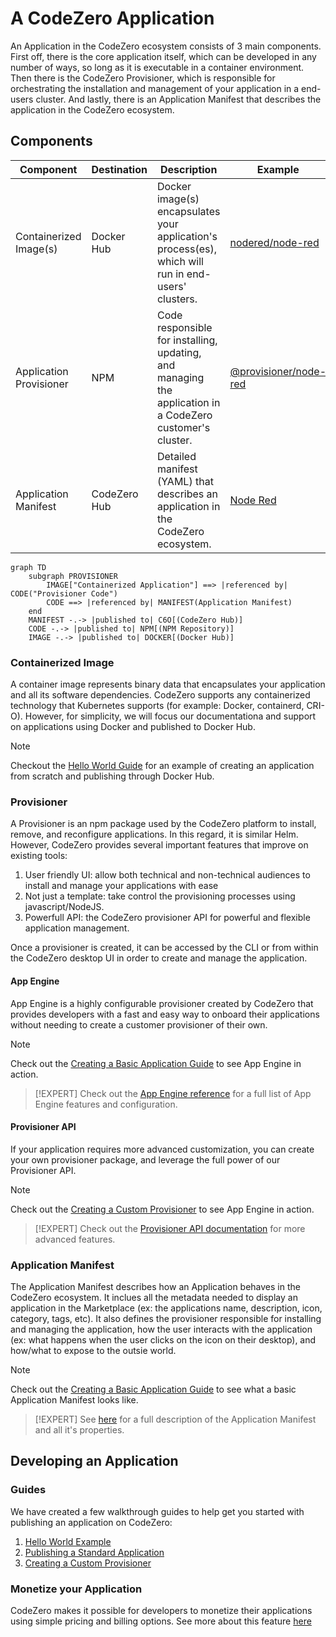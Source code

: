# A CodeZero Application

An Application in the CodeZero ecosystem consists of 3 main components.  First off, there is the core application itself, which can be developed in any number of ways, so long as it is executable in a container environment.  Then there is the CodeZero Provisioner, which is responsible for orchestrating the installation and management of your application in a end-users cluster.  And lastly, there is an Application Manifest that describes the application in the CodeZero ecosystem.

## Components

| Component                 | Destination   | Description | Example
| ---------                 | -----------   | ----------- | -------
| Containerized Image(s)    | Docker Hub    | Docker image(s) encapsulates your application's process(es), which will run in end-users' clusters. | [nodered/node-red](https://hub.docker.com/r/nodered/node-red)
| Application Provisioner   | NPM           | Code responsible for installing, updating, and managing the application in a CodeZero customer's cluster. | [@provisioner/node-red](https://www.npmjs.com/package/@provisioner/node-red)
| Application Manifest      | CodeZero Hub  | Detailed manifest (YAML) that describes an application in the CodeZero ecosystem. | [Node Red](https://hub.codezero.io/marketplace/01EFBMKNH606HDGHZTJK7714JZ)

```mermaid
graph TD
    subgraph PROVISIONER
        IMAGE["Containerized Application"] ==> |referenced by| CODE("Provisioner Code")
        CODE ==> |referenced by| MANIFEST(Application Manifest)
    end
    MANIFEST -.-> |published to| C6O[(CodeZero Hub)]
    CODE -.-> |published to| NPM[(NPM Repository)]
    IMAGE -.-> |published to| DOCKER[(Docker Hub)]
```

### Containerized Image

A container image represents binary data that encapsulates your application and all its software dependencies.  CodeZero supports any containerized technology that Kubernetes supports (for example: Docker, containerd, CRI-O).  However, for simplicity, we will focus our documentationa and support on applications using Docker and published to Docker Hub.

> [!NOTE]
> Checkout the [Hello World Guide](../guides/hello-world) for an example of creating an application from scratch and publishing through Docker Hub.

<!-- ### Multiple Images

A CodeZero Application may consist of one or multiple container images.  However, if an application has external dependencies (ex: database), it's highly recommended to use application linking rather than bundling applications together.  
For example, if building a Wordpress provisioner, it may be tempting to directly include a MySQL container. However, a much better design should define the MySQL service as a dependency, so it can leverage the power of existing MySQL instances.

How to develop the actual application logic that will run in a customers cluster is a very broad topic, and is not new or specific to CodeZero.

Therefore, instead of trying to explain all of this ourselves, we will just cover the basics, and provide  some helpful links to learn more. -->

### Provisioner

A Provisioner is an npm package used by the CodeZero platform to install, remove, and reconfigure applications.  In this regard, it is similar Helm.  However, CodeZero provides several important features that improve on existing tools:

1. User friendly UI: allow both technical and non-technical audiences to install and manage your applications with ease
1. Not just a template: take control the provisioning processes using javascript/NodeJS.
1. Powerfull API: the CodeZero provisioner API for powerful and flexible application management.

Once a provisioner is created, it can be accessed by the CLI or from within the CodeZero desktop UI in order to create and manage the application.

#### App Engine

App Engine is a highly configurable provisioner created by CodeZero that provides developers with a fast and easy way to onboard their applications without needing to create a customer provisioner of their own.

> [!NOTE]
> Check out the [Creating a Basic Application Guide](../guide/appengine) to see App Engine in action.

> [!EXPERT]
> Check out the [App Engine reference](../references/appengine) for a full list of App Engine features and configuration.

#### Provisioner API

If your application requires more advanced customization, you can create your own provisioner package, and leverage the full power of our Provisioner API.

> [!NOTE]
> Check out the [Creating a Custom Provisioner](../guide/custom-provisioner) to see App Engine in action.

> [!EXPERT]
> Check out the [Provisioner API documentation](../references/provisioner) for more advanced features.

### Application Manifest

The Application Manifest describes how an Application behaves in the CodeZero ecosystem.  It inclues all the metadata needed to display an application in the Marketplace (ex: the applications name, description, icon, category, tags, etc).  It also defines the provisioner responsible for installing and managing the application, how the user interacts with the application (ex: what happens when the user clicks on the icon on their desktop), and how/what to expose to the outsie world.

> [!NOTE]
> Check out the [Creating a Basic Application Guide](../guide/appengine) to see what a basic Application Manifest looks like.

> [!EXPERT]
> See [here](../references/application-manifest) for a full description of the Application Manifest and all it's properties.

## Developing an Application

### Guides

We have created a few walkthrough guides to help get you started with publishing an application on CodeZero:

1. [Hello World Example](../guides/hello-world)
1. [Publishing a Standard Application](../guides/appengine)
1. [Creating a Custom Provisioner](../guides/custom-provisioner) 

### Monetize your Application

CodeZero makes it possible for developers to monetize their applications using simple pricing and billing options.  See more about this feature [here](../concepts/monetization)
